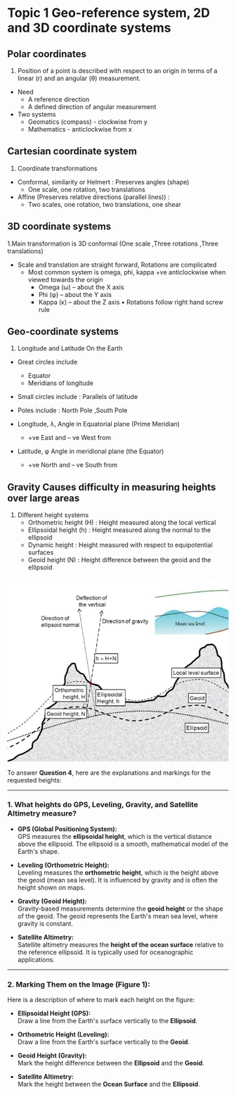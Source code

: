 # Topic 1 Geo-reference system, 2D and 3D coordinate systems

## Polar coordinates
1. Position of a point is described with respect to an origin in terms of a linear (r) and an angular (θ) measurement.
- Need
    - A reference direction
    - A defined direction of angular measurement
- Two systems
    - Geomatics (compass) - clockwise from y
    - Mathematics - anticlockwise from x

## Cartesian coordinate system
1. Coordinate transformations
- Conformal, similarity or Helmert : Preserves angles (shape)
  - One scale, one rotation, two translations
- Affine (Preserves relative directions (parallel lines)) : 
  - Two scales, one rotation, two translations, one shear

## 3D coordinate systems
1.Main transformation is 3D conformal (One scale ,Three rotations ,Three translations)
  - Scale and translation are straight forward, Rotations are complicated
    - Most common system is omega, phi, kappa +ve anticlockwise when viewed towards the origin
        - Omega (ω) – about the X axis
        - Phi (φ) – about the Y axis
        - Kappa (κ) – about the Z axis
 • Rotations follow right hand screw rule

## Geo-coordinate systems

1. Longitude and Latitude On the Earth
- Great circles include
    - Equator
    - Meridians of longitude
- Small circles include : Parallels of latitude
- Poles include : North Pole ,South Pole

- Longitude, λ, Angle in Equatorial plane (Prime Meridian)
  -  +ve East and – ve West from 
- Latitude, φ Angle in meridional plane (the Equator)
  - +ve North and – ve South from 

## Gravity Causes difficulty in measuring heights over large areas
1. Different height systems
   - Orthometric height (H) : Height measured along the local vertical
   - Ellipsoidal height (h) : Height measured along the normal to the ellipsoid
   - Dynamic height : Height  measured  with  respect  to  equipotential surfaces
   - Geoid height (N) : Height difference between the geoid and the ellipsoid

![image](./imgs/1.png)

To answer **Question 4**, here are the explanations and markings for the requested heights:

---

### 1. **What heights do GPS, Leveling, Gravity, and Satellite Altimetry measure?**

- **GPS (Global Positioning System):**  
  GPS measures the **ellipsoidal height**, which is the vertical distance above the ellipsoid. The ellipsoid is a smooth, mathematical model of the Earth's shape.

- **Leveling (Orthometric Height):**  
  Leveling measures the **orthometric height**, which is the height above the geoid (mean sea level). It is influenced by gravity and is often the height shown on maps.

- **Gravity (Geoid Height):**  
  Gravity-based measurements determine the **geoid height** or the shape of the geoid. The geoid represents the Earth's mean sea level, where gravity is constant.

- **Satellite Altimetry:**  
  Satellite altimetry measures the **height of the ocean surface** relative to the reference ellipsoid. It is typically used for oceanographic applications.

---

### 2. **Marking Them on the Image (Figure 1):**

Here is a description of where to mark each height on the figure:

- **Ellipsoidal Height (GPS):**  
  Draw a line from the Earth's surface vertically to the **Ellipsoid**.

- **Orthometric Height (Leveling):**  
  Draw a line from the Earth's surface vertically to the **Geoid**.

- **Geoid Height (Gravity):**  
  Mark the height difference between the **Ellipsoid** and the **Geoid**.

- **Satellite Altimetry:**  
  Mark the height between the **Ocean Surface** and the **Ellipsoid**.
